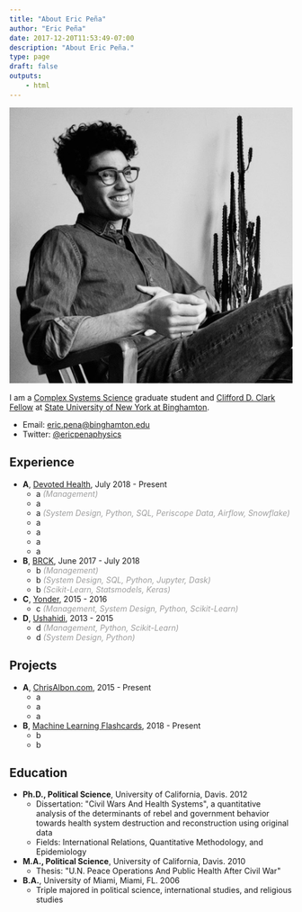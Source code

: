 ```yaml
---
title: "About Eric Peña"
author: "Eric Peña"
date: 2017-12-20T11:53:49-07:00
description: "About Eric Peña."
type: page
draft: false
outputs:
    - html
---
```


![ericpena](eric_pena/eric_pena.jpg)

I am a [Complex Systems Science]("https://en.wikipedia.org/wiki/Complex_system") graduate student and [Clifford D. Clark Fellow]("https://www.binghamton.edu/grad-school/cost-aid-funding/financial-support/clifford-clark-fellowship.html") at [State University of New York at Binghamton]("https://www.binghamton.edu/").

-   Email: eric.pena@binghamton.edu
-   Twitter: [@ericpenaphysics](https://twitter.com/ericpenaphysics)

## Experience

-   **A**, [Devoted Health](http://www.devoted.com/), July 2018 - Present
    - a <span style="color: #9e9e9e;">_(Management)_</span>
    - a
    - a <span style="color: #9e9e9e;">_(System Design, Python, SQL, Periscope Data, Airflow, Snowflake)_</span>
    - a
    - a
    - a
    - a
-   **B**, [BRCK](https://www.brck.com/), June 2017 - July 2018
    - b <span style="color: #9e9e9e;">_(Management)_</span>
    - b <span style="color: #9e9e9e;">_(System Design, SQL, Python, Jupyter, Dask)_</span>
    - b <span style="color: #9e9e9e;">_(Scikit-Learn, Statsmodels, Keras)_</span>
-   **C**, [Yonder](https://www.yonder.co/), 2015 - 2016
    - c <span style="color: #9e9e9e;">_(Management, System Design, Python, Scikit-Learn)_</span>
-   **D**, [Ushahidi](http://www.ushahidi.com), 2013 - 2015
    - d <span style="color: #9e9e9e;">_(Management, Python, Scikit-Learn)_
    - d <span style="color: #9e9e9e;">_(System Design, Python)_</span>

## Projects
-   **A**, [ChrisAlbon.com](https://chrisalbon.com), 2015 - Present
    - a
    - a
    - a
-   **B**, [Machine Learning Flashcards](http://machinelearningflashcards.com/), 2018 - Present
    - b
    - b

## Education

-   **Ph.D., Political Science**, University of California, Davis. 2012
    -   Dissertation: "Civil Wars And Health Systems", a quantitative analysis of the determinants of rebel and government behavior towards health system destruction and reconstruction using original data
    -   Fields: International Relations, Quantitative Methodology, and Epidemiology
-   **M.A., Political Science**, University of California, Davis. 2010
    -   Thesis: "U.N. Peace Operations And Public Health After Civil War"
-   **B.A.**, University of Miami, Miami, FL. 2006
    -   Triple majored in political science, international studies, and religious studies